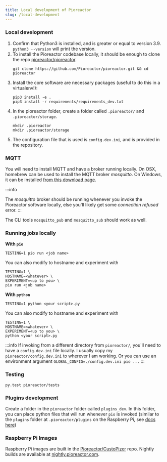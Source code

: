```yaml
---
title: Local development of Pioreactor
slug: /local-development
---
```


### Local development
1. Confirm that Python3 is installed, and is greater or equal to version 3.9. `python3 --version` will print the version.
2. To install the Pioreactor codebase locally, it should be enough to clone the repo [pioreactor/pioreactor](https://github.com/pioreactor/pioreactor).
    ```
    git clone https://github.com/Pioreactor/pioreactor.git && cd pioreactor
    ```
3. Install the core software are necessary packages (useful to do this in a virtualenv!):
    ```
    pip3 install -e .
    pip3 install -r requirements/requirements_dev.txt
    ```
4. In the pioreactor folder, create a folder called `.pioreactor/` and `.pioreactor/storage`.
    ```
    mkdir .pioreactor
    mkdir .pioreactor/storage
    ```
5. The configuration file that is used is `config.dev.ini`, and is provided  in the repository.

### MQTT

You will need to install MQTT and have a broker running locally. On OSX, homebrew can be used to install the MQTT broker _mosquitto_. On Windows, it can be installed [from this download page](https://mosquitto.org/download/).

:::info

The _mosquitto_ broker should be running whenever you invoke the Pioreactor software locally, else you'll likely get some _connection refused_ error.
:::

The CLI tools `mosquitto_pub` and `mosquitto_sub` should work as well.


### Running jobs locally

**With `pio`**

```
TESTING=1 pio run <job name>
```

You can also modify to hostname and experiment with

```
TESTING=1 \
HOSTNAME=<whatever> \
EXPERIMENT=<up to you> \
pio run <job name>
```


**With `python`**

```
TESTING=1 python <your script>.py
```

You can also modify to hostname and experiment with

```
TESTING=1 \
HOSTNAME=<whatever> \
EXPERIMENT=<up to you> \
python <your script>.py
```


:::info
If invoking from a different directory from `pioreactor/`, you'll need to have a `config.dev.ini` file locally. I usually copy my `pioreactor/config.dev.ini` to wherever I am working. Or you can use an environment argument `GLOBAL_CONFIG=./config.dev.ini pio ...`
:::


### Testing

```
py.test pioreactor/tests
```


### Plugins development

Create a folder in the `pioreactor` folder called `plugins_dev`. In this folder, you can place python files that will run whenever `pio` is invoked (similar to the `plugins` folder at `.pioreactor/plugins` on the Raspberry Pi, see [docs here](/developer-guide/intro-plugins#1-adding-python-files-to-plugins-folder))


### Raspberry Pi Images

Raspberry Pi images are built in the [Pioreactor/CustoPizer](https://github.com/Pioreactor/CustoPiZer/tree/pioreactor) repo. Nightly builds are available at [nightly.pioreactor.com](http://nightly.pioreactor.com).